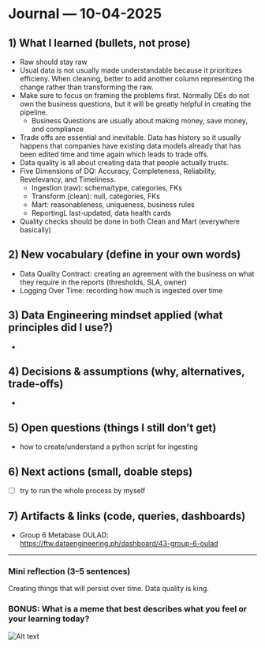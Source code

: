 # Journal — 10-04-2025

## 1) What I learned (bullets, not prose)
- Raw should stay raw
- Usual data is not usually made understandable because it prioritizes efficieny. When cleaning, better to add another column representing the change rather than transforming the raw.
- Make sure to focus on framing the problems first. Normally DEs do not own the business questions, but it will be greatly helpful in creating the pipeline.
    - Business Questions are usually about making money, save money, and compliance
- Trade offs are essential and inevitable. Data has history so it usually happens that companies have existing data models already that has been edited time and time again which leads to trade offs.
- Data quality is all about creating data that people actually trusts.
- Five Dimensions of DQ: Accuracy, Completeness, Reliability, Revelevancy, and Timeliness.
  - Ingestion (raw): schema/type, categories, FKs
  - Transform (clean): null, categories, FKs
  - Mart: reasonableness, uniqueness, business rules
  - ReportingL last-updated, data health cards
- Quality checks should be done in both Clean and Mart (everywhere basically)

## 2) New vocabulary (define in your own words)
- Data Quality Contract: creating an agreement with the business on what they require in the reports (thresholds, SLA, owner)
- Logging Over Time: recording how much is ingested over time

## 3) Data Engineering mindset applied (what principles did I use?)
- 

## 4) Decisions & assumptions (why, alternatives, trade-offs)
- 

## 5) Open questions (things I still don’t get)
- how to create/understand a python script for ingesting

## 6) Next actions (small, doable steps)
- [ ] try to run the whole process by myself 

## 7) Artifacts & links (code, queries, dashboards)
- Group 6 Metabase OULAD: https://ftw.dataengineering.ph/dashboard/43-group-6-oulad

---

### Mini reflection (3–5 sentences)
Creating things that will persist over time.
Data quality is king.


### BONUS: What is a meme that best describes what you feel or your learning today?

![Alt text](https://substackcdn.com/image/fetch/$s_!6N0K!,f_auto,q_auto:good,fl_progressive:steep/https%3A%2F%2Fsubstack-post-media.s3.amazonaws.com%2Fpublic%2Fimages%2F21c122cd-7e65-4db4-be12-3c6fa9e22e13_666x500.jpeg)
